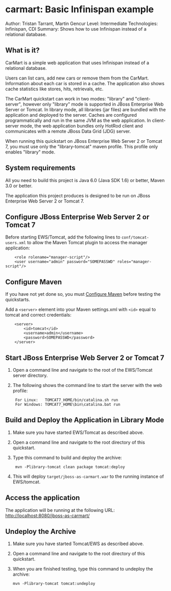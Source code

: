 carmart: Basic Infinispan example
=================================
Author: Tristan Tarrant, Martin Gencur
Level: Intermediate
Technologies: Infinispan, CDI
Summary: Shows how to use Infinispan instead of a relational database.

What is it?
-----------

CarMart is a simple web application that uses Infinispan instead of a relational database.

Users can list cars, add new cars or remove them from the CarMart. Information about each car is stored in a cache. The application also shows cache statistics like stores, hits, retrievals, etc.

The CarMart quickstart can work in two modes: "library" and "client-server", however only "library" mode is supported in JBoss Enterprise Web Server or Tomcat. In library mode, all libraries (jar files) are bundled with the application and deployed to the server. Caches are configured programmatically and run in the same JVM as the web application. In client-server mode, the web application bundles only HotRod client and communicates with a remote JBoss Data Grid (JDG) server.
 
When running this quickstart on JBoss Enterprise Web Server 2 or Tomcat 7, you must use only the "library-tomcat" maven profile. This profile only enables "library" mode.


System requirements
-------------------

All you need to build this project is Java 6.0 (Java SDK 1.6) or better, Maven 3.0 or better.

The application this project produces is designed to be run on JBoss Enterprise Web Server 2 or Tomcat 7. 

 
Configure JBoss Enterprise Web Server 2 or Tomcat 7
---------------------------------------------------

Before starting EWS/Tomcat, add the following lines to `conf/tomcat-users.xml` to allow the Maven Tomcat plugin to access the manager application:

        <role rolename="manager-script"/>
        <user username="admin" password="SOMEPASSWD" roles="manager-script"/>
        
Configure Maven
---------------

If you have not yet done so, you must [Configure Maven](../README.md#configure-maven-) before testing the quickstarts.


Add a `<server>` element into your Maven settings.xml with `<id>` equal to tomcat and correct credentials:

        <server>
            <id>tomcat</id>
            <username>admin</username>
            <password>SOMEPASSWD</password>
        </server>

        
Start JBoss Enterprise Web Server 2 or Tomcat 7
-----------------------------------------------

1. Open a command line and navigate to the root of the EWS/Tomcat server directory.
2. The following shows the command line to start the server with the web profile:

        For Linux:   TOMCAT7_HOME/bin/catalina.sh run
        For Windows: TOMCAT7_HOME\bin\catalina.bat run


Build and Deploy the Application in Library Mode
-----------------------------------------------

1. Make sure you have started EWS/Tomcat as described above.
2. Open a command line and navigate to the root directory of this quickstart.
3. Type this command to build and deploy the archive:

        mvn -Plibrary-tomcat clean package tomcat:deploy
        
4. This will deploy `target/jboss-as-carmart.war` to the running instance of EWS/tomcat.


Access the application
---------------------

The application will be running at the following URL: <http://localhost:8080/jboss-as-carmart/>


Undeploy the Archive
--------------------

1. Make sure you have started Tomcat/EWS as described above.
2. Open a command line and navigate to the root directory of this quickstart.
3. When you are finished testing, type this command to undeploy the archive:

    `mvn -Plibrary-tomcat tomcat:undeploy `
